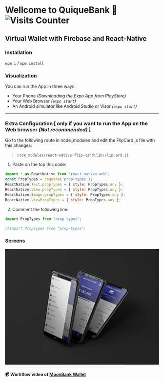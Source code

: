 # Wellcome to QuiqueBank 🤗              ![Visits Counter](https://enuvpj5cvbk9f9f.m.pipedream.net)
## Virtual Wallet with Firebase and React-Native
### Installation
```npm i``` / ```npm install```
### Visualization
You can run the App in three ways:
- Your Phone _(Downloading the Expo App from PlayStore)_
- Your Web Browser _(```expo start```)_
- An Android simulator like Android Studio or Visor _(```expo start```)_
---
### Extra Configuration [ only if you want to run the App on the Web browser _(*_Not recommended_*)_ ]
Go to the following route in node_modules and edit the FlipCard.js file with this changes:
>```node_modules\react-native-flip-card\lib\FlipCard.js```
1. Paste on the top this code:
```javascript
import * as ReactNative from 'react-native-web';
const PropTypes = require('prop-types');
ReactNative.Text.propTypes = { style: PropTypes.any };
ReactNative.View.propTypes = { style: PropTypes.any };
ReactNative.Image.propTypes = { style: PropTypes.any };
ReactNative.ViewPropTypes = { style: PropTypes.any };
```
2. Comment the following line:
```javascript 
import PropTypes from "prop-types";
```
```javascript 
//import PropTypes from "prop-types";
```
### Screens
![](https://github.com/larts85/Wallet-Native/blob/master/assets/WhatsApp%20Image%202020-11-30%20at%2023.55.07.jpeg)

#### 📹 Workflow video of [MoonBank Wallet](https://youtu.be/L2yQqAn2gy4)
